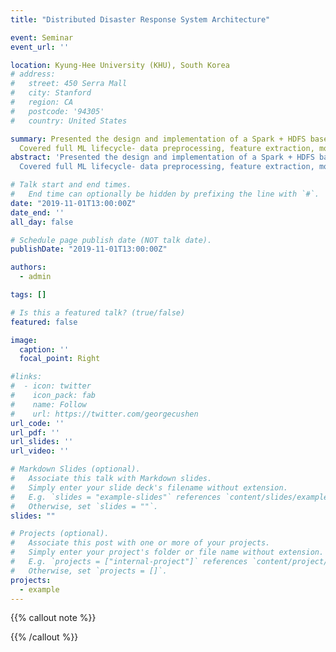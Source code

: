 ```yaml
---
title: "Distributed Disaster Response System Architecture"

event: Seminar
event_url: ''

location: Kyung-Hee University (KHU), South Korea
# address:
#   street: 450 Serra Mall
#   city: Stanford
#   region: CA
#   postcode: '94305'
#   country: United States

summary: Presented the design and implementation of a Spark + HDFS based distributed disaster response system.
  Covered full ML lifecycle- data preprocessing, feature extraction, model training and evaluation.
abstract: 'Presented the design and implementation of a Spark + HDFS based distributed disaster response system.
  Covered full ML lifecycle- data preprocessing, feature extraction, model training and evaluation.'

# Talk start and end times.
#   End time can optionally be hidden by prefixing the line with `#`.
date: "2019-11-01T13:00:00Z"
date_end: ''
all_day: false

# Schedule page publish date (NOT talk date).
publishDate: "2019-11-01T13:00:00Z"

authors:
  - admin

tags: []

# Is this a featured talk? (true/false)
featured: false

image:
  caption: ''
  focal_point: Right

#links:
#  - icon: twitter
#    icon_pack: fab
#    name: Follow
#    url: https://twitter.com/georgecushen
url_code: ''
url_pdf: ''
url_slides: ''
url_video: ''

# Markdown Slides (optional).
#   Associate this talk with Markdown slides.
#   Simply enter your slide deck's filename without extension.
#   E.g. `slides = "example-slides"` references `content/slides/example-slides.md`.
#   Otherwise, set `slides = ""`.
slides: ""

# Projects (optional).
#   Associate this post with one or more of your projects.
#   Simply enter your project's folder or file name without extension.
#   E.g. `projects = ["internal-project"]` references `content/project/deep-learning/index.md`.
#   Otherwise, set `projects = []`.
projects:
  - example
---
```


{{% callout note %}}
<!-- Click on the **Slides** button above to view the built-in slides feature. -->
{{% /callout %}}

<!-- Slides can be added in a few ways:

- **Create** slides using Hugo Blox Builder's [_Slides_](https://docs.hugoblox.com/reference/content-types/) feature and link using `slides` parameter in the front matter of the talk file
- **Upload** an existing slide deck to `static/` and link using `url_slides` parameter in the front matter of the talk file
- **Embed** your slides (e.g. Google Slides) or presentation video on this page using [shortcodes](https://docs.hugoblox.com/reference/markdown/).

Further event details, including [page elements](https://docs.hugoblox.com/reference/markdown/) such as image galleries, can be added to the body of this page. -->
